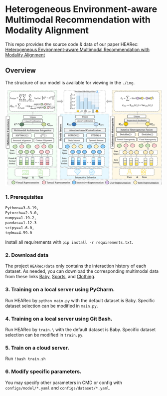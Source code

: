 # Heterogeneous Environment-aware Multimodal Recommendation with Modality Alignment

This repo provides the source code & data of our paper HEARec: [Heterogeneous Environment-aware Multimodal Recommendation with Modality Alignment](https://github.com/HubuKG/HEARec) 

## Overview

The structure of our model is available for viewing in the ``./img``.
<p align="center">
  <img src="HEARec/img/frame.png" width="900">
</p>

### 1. Prerequisites

```
Python==3.8.19,
Pytorch==2.3.0,
numpy==1.19.2,
pandas==1.12.3
scipy==1.6.0,
tqdm==4.59.0
```

Install all requirements with ``pip install -r requirements.txt``.


### 2. Download data

The project `HEARec/data` only contains the interaction history of each dataset. As needed, you can download the corresponding multimodal data from these links [Baby](https://drive.google.com/drive/folders/1Fk21441EO1l7wgOOARh2thu4FjgtKWQp), [Sports](https://drive.google.com/drive/folders/1iJtyDmgeYdZsvO5297dNafyPDya21e8D), and [Clothing](https://drive.google.com/drive/folders/1Suzbyc26BEPPLQJzT_5-EDz_wMf6r7u6).

### 3. Training on a local server using PyCharm.

Run HEARec by ``python main.py`` with the default dataset is Baby. Specific dataset selection can be modified in `main.py`.

### 4. Training on a local server using Git Bash.

Run HEARec by ``train.\`` with the default dataset is Baby. Specific dataset selection can be modified in `train.py`.


### 5. Train on a cloud server.

Run ``!bash train.sh``

### 6. Modify specific parameters.

You may specify other parameters in CMD or config with `configs/model/*.yaml` and `configs/dataset/*.yaml`. 
